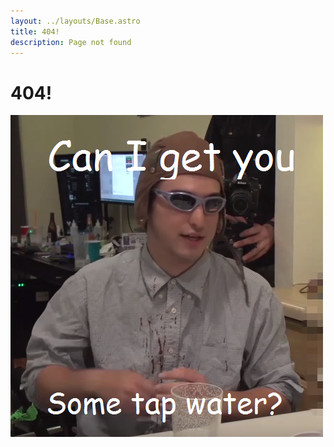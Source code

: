 ```yaml
---
layout: ../layouts/Base.astro
title: 404!
description: Page not found
---
```


# 404!

![Can I get you some tapwater?](../assets/tapwater.png)
